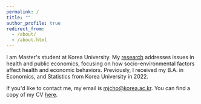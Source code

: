 ```yaml
---
permalink: /
title: ""
author_profile: true
redirect_from: 
  - /about/
  - /about.html
---
```



I am Master's student at Korea University. My [research](https://minnnjecho.github.io/research/) addresses issues in health and public economics, focusing on how socio-environmental factors affect health and economic behaviors. Previously, I received my B.A. in Economics, and Statistics from Korea University in 2022.

If you'd like to contact me, my email is mjcho@korea.ac.kr. You can find a copy of my CV [here](https://minnnjecho.github.io/files/CV_Minje_Cho.pdf). 
